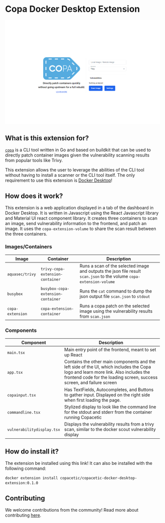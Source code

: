 # Copa Docker Desktop Extension

![starting page for the extension](https://raw.githubusercontent.com/jgrer/copa-extension/dockerfile-label-documentation/.github/images/demo1.png)

## What is this extension for?

[`copa`](https://github.com/project-copacetic/copacetic) is a CLI tool written in Go and based on buildkit that can be used to directly patch container images given the vulnerability scanning results from popular tools like Trivy. 

This extension allows the user to leverage the abilities of the CLI tool without having to install a scanner or the CLI tool itself. The only requirement to use this extension is [Docker Desktop](https://docs.docker.com/desktop/)! 

## How does it work?

This extension is a web application displayed in a tab of the dashboard in Docker Desktop. It is written in Javascript using the React Javascript library and Material UI react component library. It creates three containers to scan an image, send vulnerability information to the frontend, and patch an image. It uses the `copa-extension-volume` to share the scan result between the three containers.

### Images/Containers

|Image | Container        | Description                                                                                                          |
| -----|------------- | ---------------------------------------------------------------------------------------------------------------------|
|`aquasec/trivy`| `trivy-copa-extension-container`          | Runs a scan of the selected image and outputs the json file result `scan.json` to the volume `copa-extension-volume` |
| `busybox`| `busybox-copa-extension-container`          | Runs the `cat` command to dump the json output file `scan.json` to `stdout`|
|`copa-extension` | `copa-extension-container`     | Runs a copa patch on the selected image using the vulnerability results from `scan.json` |


### Components

| Component           | Description                                                                                                          |
| ------------------- | ---------------------------------------------------------------------------------------------------------------------|
| `main.tsx`          | Main entry point of the frontend, meant to set up React                                                              |
| `app.tsx`           | Contains the other main components and the left side of the UI, which includes the Copa logo and learn more link. Also includes the frontend code for the loading screen, success screen, and failure screen
| `copainput.tsx`     | Has TextFields, Autocompletes, and Buttons to gather input. Displayed on the right side when first loading the page. |
| `commandline.tsx`   | Stylized display to look like the command line for the stdout and stderr from the container running Copacetic        |
| `vulnerabilitydisplay.tsx`| Displays the vulnerability results from a trivy scan, similar to the docker scout vulnerability display|

## How do install it?

The extension be installed using this link! It can also be installed with the following command:

```
docker extension install copacetic/copacetic-docker-desktop-extension:0.1.0
```

## Contributing

We welcome contributions from the community! Read more about contributing [here](contribute.md).